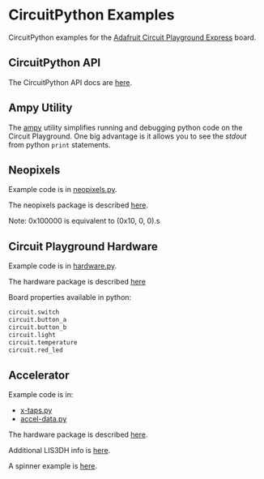 # CircuitPython Examples

CircuitPython examples for the [Adafruit Circuit Playground Express](https://www.adafruit.com/product/3333)  board.

## CircuitPython API

The CircuitPython API docs are [here](https://circuitpython.readthedocs.io/en/1.x/index.html).

## Ampy Utility

The [ampy](https://learn.adafruit.com/micropython-basics-load-files-and-run-code/overview) utility
simplifies running and debugging python code on the Circuit Playground. One big advantage is it
allows you to see the *stdout* from python `print` statements.

    
## Neopixels

Example code is in [neopixels.py](./neopixels.py).

The neopixels package is described [here](https://github.com/adafruit/Adafruit_CircuitPython_NeoPixel).

Note: 0x100000 is equivalent to (0x10, 0, 0).s

## Circuit Playground Hardware

Example code is in [hardware.py](./hardware.py).

The hardware package is described [here](https://github.com/adafruit/Adafruit_CircuitPython_CircuitPlayground/tree/c98e4ee469564732dbc26b5ec06802230213fd91)

Board properties available in python:
```python
circuit.switch
circuit.button_a
circuit.button_b
circuit.light
circuit.temperature
circuit.red_led
```

## Accelerator

Example code is in:
* [x-taps.py](./x-taps.py)
* [accel-data.py](./accel-data.py)

The hardware package is described [here](https://github.com/adafruit/Adafruit_CircuitPython_LIS3DH).

Additional LIS3DH info is [here](https://learn.adafruit.com/circuitpython-hardware-lis3dh-accelerometer/software).

A spinner example is [here](https://github.com/adafruit/Adafruit_CircuitPython_LIS3DH/blob/master/examples/spinner.py).